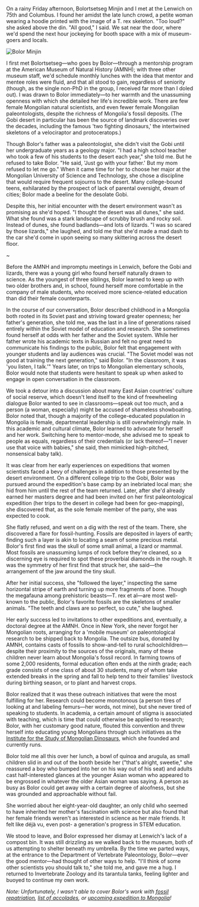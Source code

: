 On a rainy Friday afternoon, Bolortsetseg Minjin and I met at the Lenwich on 75th and Columbus. I found her amidst the late lunch crowd, a petite woman wearing a hoodie printed with the image of a T. rex skeleton. "Too loud?" she asked above the din. "All good," I said. We sat near the door, where we'd spend the next hour jockeying for booth space with a mix of museum-goers and locals.

![*Bolor Minjin*](https://en.wikipedia.org/wiki/Bolortsetseg_Minjin#/media/File:Paleontologist_Bolortsetseg_Minjin.jpg)

I first met Bolortsetseg—who goes by Bolor—through a mentorship program at the American Museum of Natural History (AMNH); with three other museum staff, we'd schedule monthly lunches with the idea that mentor and mentee roles were fluid, and that all stood to gain, regardless of seniority (though, as the single non-PhD in the group, I received far more than I doled out). I was drawn to Bolor immediately—to her warmth and the unassuming openness with which she detailed her life's incredible work. There are few female Mongolian natural scientists, and even fewer female Mongolian paleontologists, despite the richness of Mongolia's fossil deposits. (The Gobi desert in particular has been the source of landmark discoveries over the decades, including the famous 'two fighting dinosaurs,' the intertwined skeletons of a velociraptor and protoceratops.)


Though Bolor's father was a paleontologist, she didn't visit the Gobi until her undergraduate years as a geology major. "I had a high school teacher who took a few of his students to the desert each year," she told me. But he refused to take Bolor. "He said, 'Just go with your father.' But my mom refused to let me go." When it came time for her to choose her major at the Mongolian University of Science and Technology, she chose a discipline that would require frequent sojourns to the desert. Many college-bound teens, exhilarated by the prospect of lack of parental oversight, dream of cities; Bolor made a beeline for the desolate Gobi.

Despite this, her initial encounter with the desert environment wasn't as promising as she'd hoped. "I thought the desert was all dunes," she said. What she found was a stark landscape of scrubby brush and rocky soil. Instead of dunes, she found badlands—and lots of lizards. "I was so scared by those lizards," she laughed, and told me that she'd made a mad dash to the car she'd come in upon seeing so many skittering across the desert floor.

~

Before the AMNH and impromptu meetings in Lenwich, before the Gobi and lizards, there was a young girl who found herself naturally drawn to science. As the youngest of three siblings, Bolor learned to keep up with two older brothers and, in school, found herself more comfortable in the company of male students, who received more science-related education than did their female counterparts.

In the course of our conversation, Bolor described childhood in a Mongolia both rooted in its Soviet past and striving toward greater openness; her father's generation, she told me, was the last in a line of generations raised entirely within the Soviet model of education and research. She sometimes found herself at odds with her father and the Soviet system. While her father wrote his academic texts in Russian and felt no great need to communicate his findings to the public, Bolor felt that engagement with younger students and lay audiences was crucial. "The Soviet model was not good at training the next generation," said Bolor. "In the classroom, it was 'you listen, I talk.'" Years later, on trips to Mongolian elementary schools, Bolor would note that students were hesitant to speak up when asked to engage in open conversation in the classroom.

We took a detour into a discussion about many East Asian countries' culture of social reserve, which doesn't lend itself to the kind of freewheeling dialogue Bolor wanted to see in classrooms—speak out too much, and a person (a woman, especially) might be accused of shameless showboating. Bolor noted that, though a majority of the college-educated population in Mongolia is female, departmental leadership is still overwhelmingly male. In this academic and cultural climate, Bolor learned to advocate for herself and her work. Switching here to mentor-mode, she advised me to speak to people as equals, regardless of their credentials (or lack thereof—"I never use that voice with babies," she said, then mimicked high-pitched, nonsensical baby talk).

It was clear from her early experiences on expeditions that women scientists faced a bevy of challenges in addition to those presented by the desert environment. On a different college trip to the Gobi, Bolor was pursued around the expedition's base camp by an inebriated local man; she hid from him until the rest of the team returned. Later, after she'd already earned her masters degree and had been invited on her first paleontological expedition (her trips to the desert in college had been for geo-mapping), she discovered that, as the sole female member of the party, she was expected to cook.

She flatly refused, and went on a dig with the rest of the team. There, she discovered a flare for fossil-hunting. Fossils are deposited in layers of earth; finding such a layer is akin to locating a seam of some precious metal. Bolor's first find was the skull of some small animal, a lizard or mammal. Most fossils are unassuming lumps of rock before they're cleaned, so a discerning eye is required to spot these proverbial diamonds in the rough. It was the symmetry of her first find that struck her, she said—the arrangement of the jaw around the tiny skull.

After her initial success, she "followed the layer," inspecting the same horizontal stripe of earth and turning up more fragments of bone. Though the megafauna among prehistoric beasts—T. rex et al—are most well-known to the public, Bolor's favorite fossils are the skeletons of smaller animals. "The teeth and claws are so perfect, so cute," she laughed.

Her early success led to invitations to other expeditions and, eventually, a doctoral degree at the AMNH. Once in New York, she never forgot her Mongolian roots, arranging for a 'mobile museum' on paleontological research to be shipped back to Mongolia. The outsize bus, donated by AMNH, contains casts of fossils to show-and-tell to rural schoolchildren—despite their proximity to the sources of the originals, many of these children never learn about Mongolia's fossil record. In farming towns of some 2,000 residents, formal education often ends at the ninth grade; each grade consists of one class of about 30 students, many of whom take extended breaks in the spring and fall to help tend to their families' livestock during birthing season, or to plant and harvest crops.

Bolor realized that it was these outreach initiatives that were the most fulfilling for her. Research could become monotonous (a person tires of looking at and labeling femurs—her words, not mine), but she never tired of speaking to students. In academia, a certain amount of stigma is associated with teaching, which is time that could otherwise be applied to research; Bolor, with her customary good nature, flouted this convention and threw herself into educating young Mongolians through such initiatives as the [Institute for the Study of Mongolian Dinosaurs](https://mongoliandinosaurs.org/), which she founded and currently runs.

Bolor told me all this over her lunch, a bowl of quinoa and arugula, as small children slid in and out of the booth beside her ("that's alright, sweetie," she reassured a boy who bumped into her on his way out of his seat) and adults cast half-interested glances at the younger Asian woman who appeared to be engrossed in whatever the older Asian woman was saying. A person as busy as Bolor could get away with a certain degree of aloofness, but she was grounded and approachable without fail.

She worried about her eight-year-old daughter, an only child who seemed to have inherited her mother's fascination with science but also found that her female friends weren't as interested in science as her male friends. It felt like déjà vu, even post- a generation's progress in STEM education.

We stood to leave, and Bolor expressed her dismay at Lenwich's lack of a compost bin. It was still drizzling as we walked back to the museum, both of us attempting to shelter beneath my umbrella. By the time we parted ways, at the entrance to the Department of Vertebrate Paleontology, Bolor—ever the good mentor—had thought of other ways to help. "I'll think of some other scientists you should talk to," she told me, and gave me a hug. I returned to Invertebrate Zoology and its tarantula tanks, feeling lighter and buoyed to continue my own work.

*Note: Unfortunately, I wasn't able to cover Bolor's work with [fossil repatriation](https://www.theatlantic.com/science/archive/2017/12/second-life-of-mongolian-fossils/548558/), [list of accolades](https://www.eurekalert.org/pub_releases/2013-07/sovp-sov072613.php), or [upcoming expedition to Mongolia](https://www.nationalgeographic.com/expeditions/experts/bolor-minjin/)!*
